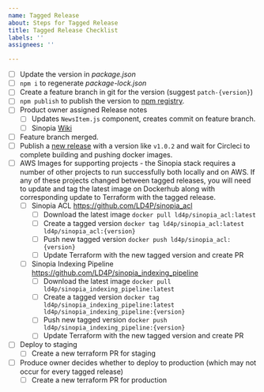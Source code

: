 ```yaml
---
name: Tagged Release
about: Steps for Tagged Release
title: Tagged Release Checklist
labels: ''
assignees: ''

---
```


- [ ] Update the version in *package.json*
- [ ] `npm i` to regenerate *package-lock.json*
- [ ] Create a feature branch in git for the version (suggest `patch-{version}`)
- [ ] `npm publish` to publish the version to [npm registry](https://npmjs.com).
- [ ] Product owner assigned Release notes
  - [ ] Updates `NewsItem.js` component, creates commit on feature branch.
  - [ ] Sinopia [Wiki](https://github.com/LD4P/sinopia/wiki/Latest-Release,-What's-Next)
- [ ] Feature branch merged.
- [ ] Publish a [new release](https://github.com/LD4P/sinopia_editor/releases/new) with a version like `v1.0.2` and wait for Circleci to complete building and pushing docker images.
- [ ] AWS Images for supporting projects - the Sinopia stack requires
  a number of other projects to run successfully both locally and on AWS. If any of
  these projects changed between tagged releases, you will need to update and tag the
  latest image on Dockerhub along with corresponding update to Terraform with the tagged
  release.
  - [ ] Sinopia ACL https://github.com/LD4P/sinopia_acl
    - [ ] Download the latest image `docker pull ld4p/sinopia_acl:latest`
    - [ ] Create a tagged version `docker tag ld4p/sinopia_acl:latest ld4p/sinopia_acl:{version}`
    - [ ] Push new tagged version `docker push ld4p/sinopia_acl:{version}`
    - [ ] Update Terraform with the new tagged version and create PR
  - [ ] Sinopia Indexing Pipeline https://github.com/LD4P/sinopia_indexing_pipeline
    - [ ] Download the latest image `docker pull ld4p/sinopia_indexing_pipeline:latest`
    - [ ] Create a tagged version `docker tag ld4p/sinopia_indexing_pipeline:latest ld4p/sinopia_indexing_pipeline:{version}`
    - [ ] Push new tagged version `docker push ld4p/sinopia_indexing_pipeline:{version}`
    - [ ] Update Terraform with the new tagged version and create PR
- [ ] Deploy to staging
  - [ ] Create a new terraform PR for staging
- [ ] Produce owner decides whether to deploy to production (which may not occur for every tagged release)
  - [ ] Create a new terraform PR for production
